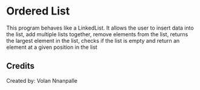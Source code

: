 # Ordered List
This program behaves like a LinkedList. It allows the user to insert data into 
the list, add multiple lists together, remove elements from the list, returns the largest 
element in the list, checks if the list is empty and return an element at a given position in the list
## Credits 
Created by: Volan Nnanpalle
